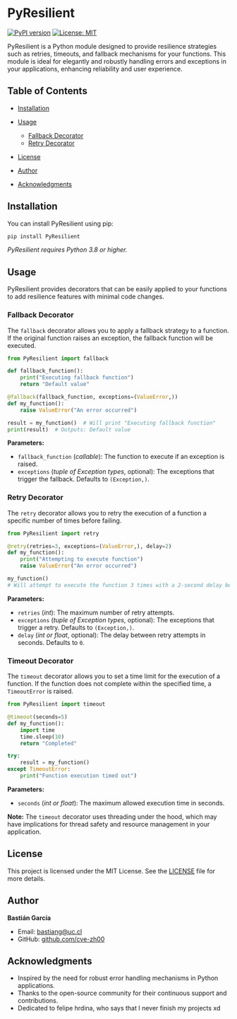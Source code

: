 
# PyResilient

[![PyPI version](https://badge.fury.io/py/PyResilient.svg)](https://pypi.org/project/PyResilient/0.0.5)
[![License: MIT](https://img.shields.io/badge/License-MIT-yellow.svg)](https://opensource.org/licenses/MIT)

PyResilient is a Python module designed to provide resilience strategies such as retries, timeouts, and fallback mechanisms for your functions. This module is ideal for elegantly and robustly handling errors and exceptions in your applications, enhancing reliability and user experience.

## Table of Contents

- [Installation](#installation)
- [Usage](#usage)
  - [Fallback Decorator](#fallback-decorator)
  - [Retry Decorator](#retry-decorator)

- [License](#license)
- [Author](#author)
- [Acknowledgments](#acknowledgments)

## Installation

You can install PyResilient using pip:

```sh
pip install PyResilient
```

*PyResilient requires Python 3.8 or higher.*

## Usage

PyResilient provides decorators that can be easily applied to your functions to add resilience features with minimal code changes.

### Fallback Decorator

The `fallback` decorator allows you to apply a fallback strategy to a function. If the original function raises an exception, the fallback function will be executed.

```python
from PyResilient import fallback

def fallback_function():
    print("Executing fallback function")
    return "Default value"

@fallback(fallback_function, exceptions=(ValueError,))
def my_function():
    raise ValueError("An error occurred")

result = my_function()  # Will print "Executing fallback function"
print(result)  # Outputs: Default value
```

**Parameters:**

- `fallback_function` (*callable*): The function to execute if an exception is raised.
- `exceptions` (*tuple of Exception types*, optional): The exceptions that trigger the fallback. Defaults to `(Exception,)`.

### Retry Decorator

The `retry` decorator allows you to retry the execution of a function a specific number of times before failing.

```python
from PyResilient import retry

@retry(retries=3, exceptions=(ValueError,), delay=2)
def my_function():
    print("Attempting to execute function")
    raise ValueError("An error occurred")

my_function()
# Will attempt to execute the function 3 times with a 2-second delay between attempts
```

**Parameters:**

- `retries` (*int*): The maximum number of retry attempts.
- `exceptions` (*tuple of Exception types*, optional): The exceptions that trigger a retry. Defaults to `(Exception,)`.
- `delay` (*int or float*, optional): The delay between retry attempts in seconds. Defaults to `0`.

### Timeout Decorator

The `timeout` decorator allows you to set a time limit for the execution of a function. If the function does not complete within the specified time, a `TimeoutError` is raised.

```python
from PyResilient import timeout

@timeout(seconds=5)
def my_function():
    import time
    time.sleep(10)
    return "Completed"

try:
    result = my_function()
except TimeoutError:
    print("Function execution timed out")
```

**Parameters:**

- `seconds` (*int or float*): The maximum allowed execution time in seconds.

**Note:** The `timeout` decorator uses threading under the hood, which may have implications for thread safety and resource management in your application.


## License

This project is licensed under the MIT License. See the [LICENSE](LICENSE) file for more details.

## Author

**Bastián García**

- Email: [bastiang@uc.cl](mailto:bastiang@uc.cl)
- GitHub: [github.com/cve-zh00](https://github.com/cve-zh00)

## Acknowledgments

- Inspired by the need for robust error handling mechanisms in Python applications.
- Thanks to the open-source community for their continuous support and contributions.
- Dedicated to felipe hrdina, who says that I never finish my projects xd
